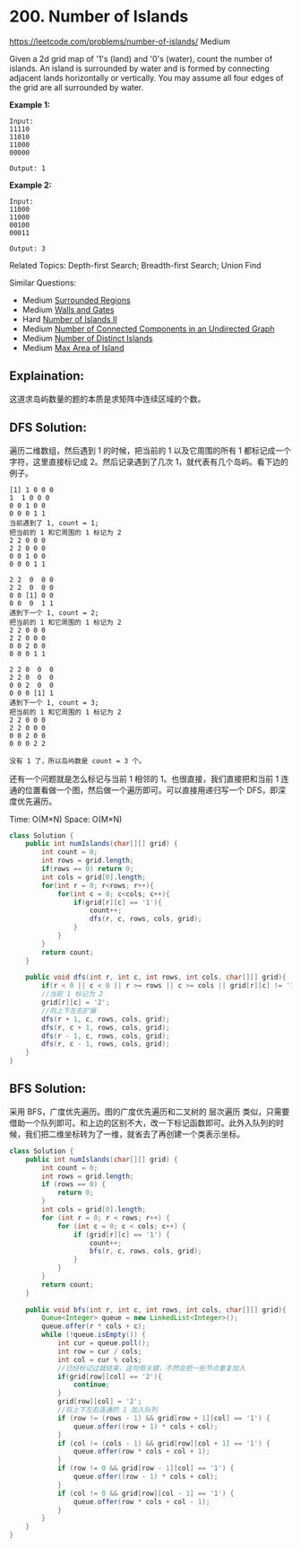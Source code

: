 # 200. Number of Islands
<https://leetcode.com/problems/number-of-islands/>
Medium

Given a 2d grid map of '1's (land) and '0's (water), count the number of islands. An island is surrounded by water and is formed by connecting adjacent lands horizontally or vertically. You may assume all four edges of the grid are all surrounded by water.

**Example 1:**

    Input:
    11110
    11010
    11000
    00000

    Output: 1

**Example 2:**

    Input:
    11000
    11000
    00100
    00011

    Output: 3

Related Topics: Depth-first Search; Breadth-first Search; Union Find

Similar Questions: 
* Medium [Surrounded Regions](https://leetcode.com/problems/surrounded-regions/)
* Medium [Walls and Gates](https://leetcode.com/problems/walls-and-gates/)
* Hard [Number of Islands II](https://leetcode.com/problems/number-of-islands-ii/)
* Medium [Number of Connected Components in an Undirected Graph](https://leetcode.com/problems/number-of-connected-components-in-an-undirected-graph/)
* Medium [Number of Distinct Islands](https://leetcode.com/problems/number-of-distinct-islands/)
* Medium [Max Area of Island](https://leetcode.com/problems/max-area-of-island/)

## Explaination: 
这道求岛屿数量的题的本质是求矩阵中连续区域的个数。

## DFS Solution: 
遍历二维数组，然后遇到 1 的时候，把当前的 1 以及它周围的所有 1 都标记成一个字符，这里直接标记成 2。然后记录遇到了几次 1，就代表有几个岛屿。看下边的例子。

    [1] 1 0 0 0
    1  1 0 0 0
    0 0 1 0 0
    0 0 0 1 1
    当前遇到了 1, count = 1;
    把当前的 1 和它周围的 1 标记为 2
    2 2 0 0 0
    2 2 0 0 0
    0 0 1 0 0
    0 0 0 1 1

    2 2  0  0 0
    2 2  0  0 0
    0 0 [1] 0 0
    0 0  0  1 1
    遇到下一个 1, count = 2;
    把当前的 1 和它周围的 1 标记为 2
    2 2 0 0 0
    2 2 0 0 0
    0 0 2 0 0
    0 0 0 1 1   

    2 2 0  0  0
    2 2 0  0  0
    0 0 2  0  0
    0 0 0 [1] 1  
    遇到下一个 1, count = 3;
    把当前的 1 和它周围的 1 标记为 2
    2 2 0 0 0
    2 2 0 0 0
    0 0 2 0 0
    0 0 0 2 2  

    没有 1 了，所以岛屿数是 count = 3 个。

还有一个问题就是怎么标记与当前 1 相邻的 1。也很直接，我们直接把和当前 1 连通的位置看做一个图，然后做一个遍历即可。可以直接用递归写一个 DFS，即深度优先遍历。

Time: O(M×N)
Space: O(M×N)

```java
class Solution {
    public int numIslands(char[][] grid) {
        int count = 0;
        int rows = grid.length;
        if(rows == 0) return 0;
        int cols = grid[0].length;
        for(int r = 0; r<rows; r++){
            for(int c = 0; c<cols; c++){
                if(grid[r][c] == '1'){
                    count++;
                    dfs(r, c, rows, cols, grid);
                }
            }
        }
        return count;
    }
    
    public void dfs(int r, int c, int rows, int cols, char[][] grid){
        if(r < 0 || c < 0 || r >= rows || c >= cols || grid[r][c] != '1') return;
        //当前 1 标记为 2
        grid[r][c] = '2';
        //向上下左右扩展
        dfs(r + 1, c, rows, cols, grid);
        dfs(r, c + 1, rows, cols, grid);
        dfs(r - 1, c, rows, cols, grid);
        dfs(r, c - 1, rows, cols, grid);
    }
}
```

## BFS Solution: 
采用 BFS，广度优先遍历。图的广度优先遍历和二叉树的 层次遍历 类似，只需要借助一个队列即可。和上边的区别不大，改一下标记函数即可。此外入队列的时候，我们把二维坐标转为了一维，就省去了再创建一个类表示坐标。

```java
class Solution {
    public int numIslands(char[][] grid) {
        int count = 0;
        int rows = grid.length;
        if (rows == 0) {
            return 0;
        }
        int cols = grid[0].length;
        for (int r = 0; r < rows; r++) {
            for (int c = 0; c < cols; c++) {
                if (grid[r][c] == '1') {
                    count++;
                    bfs(r, c, rows, cols, grid);
                }
            }
        }
        return count;
    }
    
    public void bfs(int r, int c, int rows, int cols, char[][] grid){
        Queue<Integer> queue = new LinkedList<Integer>();
        queue.offer(r * cols + c);
        while (!queue.isEmpty()) {
            int cur = queue.poll();
            int row = cur / cols;
            int col = cur % cols;
            //已经标记过就结束，这句很关键，不然会把一些节点重复加入
            if(grid[row][col] == '2'){
                continue;
            }
            grid[row][col] = '2';
            //将上下左右连通的 1 加入队列
            if (row != (rows - 1) && grid[row + 1][col] == '1') {
                queue.offer((row + 1) * cols + col);
            }
            if (col != (cols - 1) && grid[row][col + 1] == '1') {
                queue.offer(row * cols + col + 1);
            }
            if (row != 0 && grid[row - 1][col] == '1') {
                queue.offer((row - 1) * cols + col);
            }
            if (col != 0 && grid[row][col - 1] == '1') {
                queue.offer(row * cols + col - 1);
            }
        }
    }
}
```